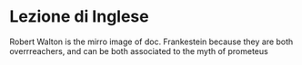 # Lezione di Inglese


Robert Walton is the mirro image of doc. Frankestein because they are both overrreachers, and can be both associated to the myth of prometeus



<!--stackedit_data:
eyJoaXN0b3J5IjpbLTk5OTExOTY3OF19
-->